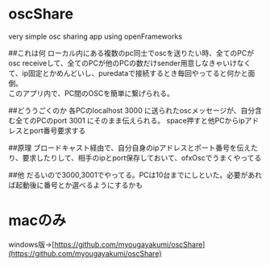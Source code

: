 # oscShare
very simple osc sharing app using openFrameworks

##これは何
ローカル内にある複数のpc同士でoscを送りたい時、全てのPCがosc receiveして、全てのPCが他のPCの数だけsender用意しなきゃいけなくて、ip固定とかめんどいし、puredataで接続するとき毎回やってると何かと面倒。  
このアプリ内で、PC間のOSCを簡単に繋げられる。

##どううごくのか
各PCのlocalhost 3000 に送られたoscメッセージが、自分含む全てのPCのport 3001 にそのまま伝えられる。
space押すと他PCからipアドレスとport番号要求する

##原理
ブロードキャスト経由で、自分自身のipアドレスとポート番号を伝えたり、要求したりして、相手のipとport保存しておいて、ofxOscでうまくやってる

##他
だるいので3000,3001でやってる。PCは10台までにしといた。必要があれば起動後に番号とか選べるようにするかも

# macのみ
windows版→[https://github.com/myougayakumi/oscShare](https://github.com/myougayakumi/oscShare)
